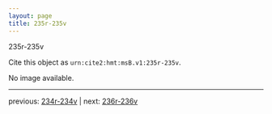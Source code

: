 ```yaml
---
layout: page
title: 235r-235v
---
```


235r-235v

Cite this object as `urn:cite2:hmt:msB.v1:235r-235v`.

No image available. 



---

previous: [234r-234v](../234r-234v/) | next: [236r-236v](../236r-236v/)